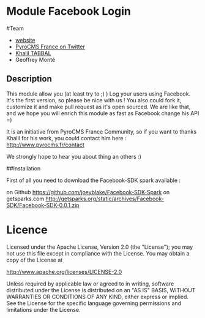 # Module Facebook Login

#Team

* [website](http://www.pyrocms.fr)
* [PyroCMS France on Twitter](https://twitter.com/PyroCMS_France)
* [Khalil TABBAL](http://www.khalil-tabbal.com)
* Geoffrey Monté

## Description

This module allow you (at least try to ;) ) Log your users using Facebook.
It's the first version, so please be nice with us !
You also could fork it, customize it and make pull request as it's open sourced.
We are like that, and we hope you will enrich this module as fast as Facebook change his API =) 

It is an initiative from PyroCMS France Community, so if you want to thanks Khalil for his work, you could contact him here : http://www.pyrocms.fr/contact

We strongly hope to hear you about thing an others :)

##Installation

First of all you need to download the Facebook-SDK spark available :

on Github https://github.com/joeyblake/Facebook-SDK-Spark
on getsparks.com http://getsparks.org/static/archives/Facebook-SDK/Facebook-SDK-0.0.1.zip


# Licence

Licensed under the Apache License, Version 2.0 (the "License"); you may not use this file except in compliance with the License. You may obtain a copy of the License at

http://www.apache.org/licenses/LICENSE-2.0

Unless required by applicable law or agreed to in writing, software distributed under the License is distributed on an "AS IS" BASIS, WITHOUT WARRANTIES OR CONDITIONS OF ANY KIND, either express or implied. See the License for the specific language governing permissions and limitations under the License.
